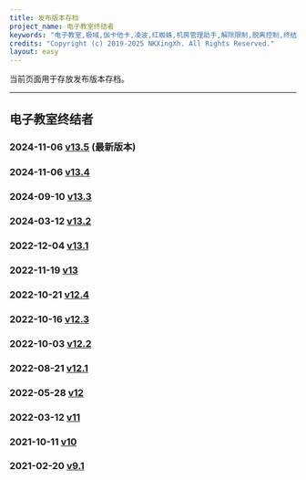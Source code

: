 ```yaml
---
title: 发布版本存档
project_name: 电子教室终结者
keywords: "电子教室,极域,伽卡他卡,凌波,红蜘蛛,机房管理助手,解除限制,脱离控制,终结者,脱控,破解"
credits: "Copyright (c) 2019-2025 NKXingXh. All Rights Reserved."
layout: easy
---
```


当前页面用于存放发布版本存档。

* * *

## 电子教室终结者

### 2024-11-06 [v13.5](https://www.lanzoul.com/i07kq2lytbpi) (最新版本)

### 2024-11-06 [v13.4](https://www.lanzoul.com/iz2I82ef8eti)

### 2024-09-10 [v13.3](https://www.lanzoul.com/iOXgt29sq64b)

### 2024-03-12 [v13.2](https://www.lanzoul.com/iccN21r3onwb)

### 2022-12-04 [v13.1](https://www.lanzoul.com/imLqr0hsgc7g)

### 2022-11-19 [v13](https://www.lanzoul.com/iZ5Bg0gao7ra)

### 2022-10-21 [v12.4](https://www.lanzoul.com/iG1mZ0eajrja)

### 2022-10-16 [v12.3](https://www.lanzoul.com/iUbWo0dzhpvc)

### 2022-10-03 [v12.2](https://www.lanzoul.com/irBFW0czdqna)

### 2022-08-21 [v12.1](https://www.lanzoul.com/ithMr09y69xc)

### 2022-05-28 [v12](https://www.lanzoul.com/i8jZ605kkgfc)

### 2022-03-12 [v11](https://www.lanzoul.com/iWW3G01cwdpe)

### 2021-10-11 [v10](https://www.lanzoul.com/iqq37v7hu1g)

### 2021-02-20 [v9.1](https://www.lanzoul.com/iCsUqlw76ri)
